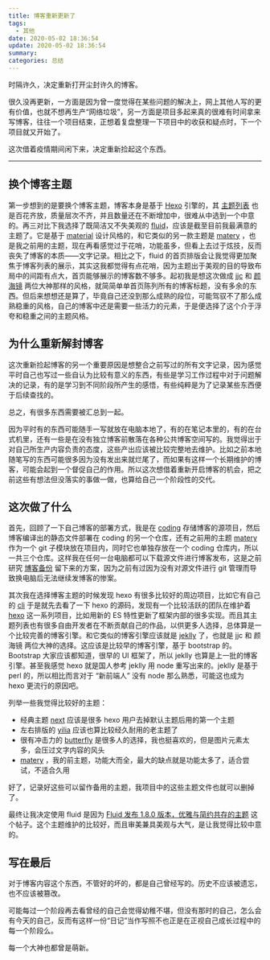 ```yaml
---
title: 博客重新更新了
tags:
  - 其他
date: 2020-05-02 18:36:54
update: 2020-05-02 18:36:54
summary: 
categories: 总结
---
```


时隔许久，决定重新打开尘封许久的博客。

<!--more-->

很久没再更新，一方面是因为曾一度觉得在某些问题的解决上，网上其他人写的更有价值，也就不想再生产“网络垃圾”，另一方面是项目多起来真的很难有时间拿来写博客，往往一个项目结束，正想着复盘整理一下项目中的收获和疑点时，下一个项目就又开始了。

这次借着疫情期间闲下来，决定重新捡起这个东西。

------

## 换个博客主题

第一步想到的是要换个博客主题，博客本身是基于 [Hexo](https://hexo.io/zh-cn/) 引擎的，其 [主题列表](https://hexo.io/themes/) 也是百花齐放，质量层次不齐，并且数量还在不断增加中，很难从中选到一个中意的。再三对比下我选择了既简洁又不失美观的 [fluid](https://github.com/fluid-dev/hexo-theme-fluid)，应该是截至目前我最满意的主题了。它是基于 [material](https://github.com/bolnh/hexo-theme-material) 设计风格的，和它类似的另一款主题是 [matery](https://github.com/blinkfox/hexo-theme-matery) ，也是我之前用的主题，现在再看感觉过于花哨，功能虽多，但看上去过于炫技，反而丧失了博客的本质——文字记录。相比之下，fluid 的首页排版会让我觉得更加聚焦于博客列表的展示，其实这我都觉得有点花哨，因为主题出于美观的目的导致布局中的间距有点大，首页能够展示的博客数不够多。起初我是想这次做成 [jjc](https://justjavac.com/) 和 [颜海镜](https://yanhaijing.com/) 两位大神那样的风格，就简简单单首页陈列所有的博客标题，没有多余的东西。但后来想想还是算了，毕竟自己还没到那么成熟的段位，可能驾驭不了那么成熟稳重的风格，自己的博客中还是需要一些活力的元素，于是便选择了这个介于浮夸和稳重之间的主题风格。

## 为什么重新解封博客

这次重新捡起博客的另一个重要原因是想整合之前写过的所有文字记录，因为感觉平时自己也写过一些自认为比较有意义的东西，有些是学习工作过程中对于问题解决的记录，有的是学习到不同阶段所产生的感悟，有些纯粹是为了记录某些东西便于后续查找的。

总之，有很多东西需要被汇总到一起。

因为平时有的东西可能随手一写就放在电脑本地了，有的在笔记本里的，有的在台式机里，还有一些是在没有独立博客前散落在各种公共博客空间写的。我觉得出于对自己所生产内容负责的态度，这些产出应该被比较完整地去维护。比如之前本地随笔写的东西可能很多因为没有发出来就烂尾了，而如果有这样一个长期维护的博客，可能会起到一个督促自己的作用。所以这次想借着重新开启博客的机会，把之前这些有想法但没落实的事做一做，也算给自己一个阶段性的交代。

## 这次做了什么

首先，回顾了一下自己博客的部署方式，我是在 [coding](https://coding.net/) 存储博客的源项目，然后博客编译出的静态文件部署在 coding 的另一个仓库，还有之前用的主题 [matery](https://github.com/blinkfox/hexo-theme-matery) 作为一个 git 子模块放在项目内，同时它也单独存放在一个 coding 仓库内，所以一共三个仓库。这样我在任何一台电脑都可以下载源文件进行博客发布，这是之前研究 [博客备份](http://www.h2mes.com/) 留下来的方案，因为之前有过因为没有对源文件进行 git 管理而导致换电脑后无法继续发博客的惨案。

其次我在选择博客主题的时候发现 hexo 有很多比较好的周边项目，比如它有自己的 [cli](https://github.com/hexojs/hexo-cli) 于是就先去看了一下 hexo 的源码，发现有一个比较活跃的团队在维护着 [hexo](https://github.com/hexojs) 这一系列项目，比如用新的 ES 特性更新了框架内部的很多实现。而且其主题列表也有很多自由开发者在不断贡献自己的作品，以供更多人选择，总体算是一个比较完善的博客引擎。和它类似的博客引擎应该就是 [jeklly](http://jekyllbootstrap.com/) 了，也就是 jjc 和 颜海镜 两位大神的选择。这应该是比较早的博客引擎，基于 bootstrap 的。Bootstrap 大家应该都知道，很早的 UI 框架了，所以 jeklly 也算是上一批的博客引擎。甚至我感觉 hexo 就是国人参考 jeklly 用 node 重写出来的。jeklly 是基于 perl 的，所以相比而言对于 “新前端人” 没有 node 那么熟悉，可能这也成为 hexo 更流行的原因吧。

列举一些我觉得比较好的主题：

- 经典主题 [next](https://theme-next.iissnan.com/) 应该是很多 hexo 用户去掉默认主题后用的第一个主题
- 左右排版的 [yilia](https://github.com/JoeyBling/hexo-theme-yilia-plus) 应该也算比较经久耐用的老主题了
- 很有冲击力的 [butterfly](https://github.com/jerryc127/hexo-theme-butterfly) 是很多人的选择，我也挺喜欢的，但是图片元素太多，会压过文字内容的风头
- [matery](https://github.com/blinkfox/hexo-theme-matery) ，我的前主题，功能大而全，最大的缺点就是功能太多了，适合尝试，不适合久用

好了，记录好这些可以留作备用的主题，我项目中的这些主题文件也就可以删掉了。

最终让我决定使用 fluid 是因为 [Fluid 发布 1.8.0 版本，优雅与简约共存的主题](https://www.v2ex.com/t/667921) 这个帖子。这个主题维护的比较好，而且审美兼具美观与大气，是让我觉得比较中意的。

## 写在最后

对于博客内容这个东西，不管好的坏的，都是自己曾经写的。历史不应该被遗忘，也不应该被篡改。

可能每过一个阶段再去看曾经的自己会觉得幼稚不堪，但没有那时的自己，怎么会有今天的自己，反而有这样一份“日记”当作写照不也正是在正视自己成长过程中的每一个阶段么。

每一个大神也都曾是萌新。